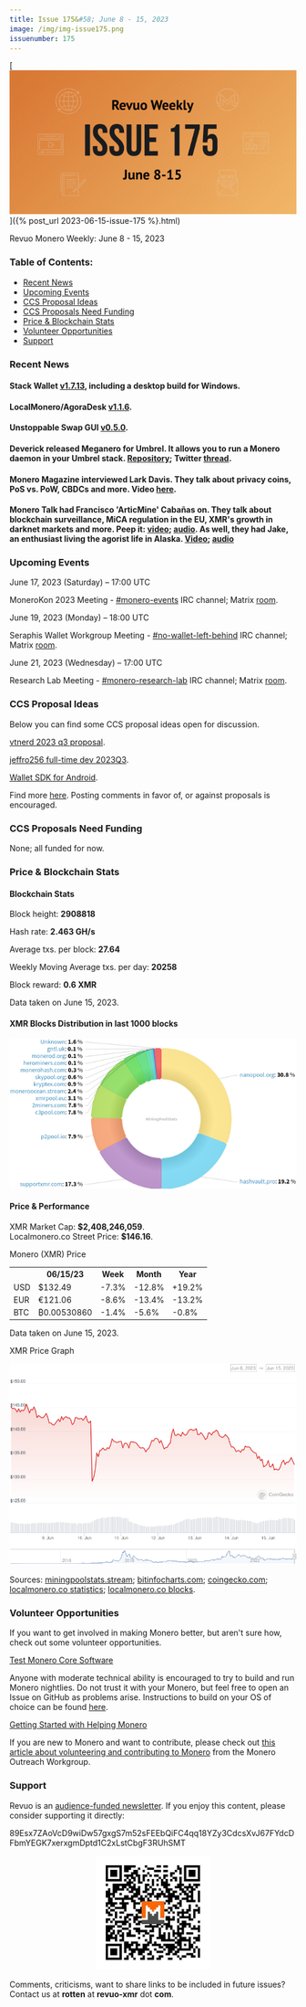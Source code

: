 ```yaml
---
title: Issue 175&#58; June 8 - 15, 2023
image: /img/img-issue175.png
issuenumber: 175
---
```

[<img src="/img/img-issue175.png" alt="Revuo Monero Weekly #175 Slide" class="img-lead">]({% post_url 2023-06-15-issue-175 %}.html)

<p class="text-lead">Revuo Monero Weekly: June 8 - 15, 2023</p>
<!--more-->

<h3>Table of Contents:</h3>
<ul class="contents">
    <li><a href="#news">Recent News</a></li>
    <li><a href="#events">Upcoming Events</a></li>
    <li><a href="#ideas">CCS Proposal Ideas</a></li>
    <li><a href="#proposals">CCS Proposals Need Funding</a></li>
    <li><a href="#stats">Price & Blockchain Stats</a></li>
    <li><a href="#volunteer">Volunteer Opportunities</a></li>
    <li><a href="#support">Support</a></li>
</ul>

<h3 id="news">Recent News</h3>

<div class="newsbyte">
    <h4>Stack Wallet <a href="https://github.com/cypherstack/stack_wallet/releases/tag/build_179" target="_blank">v1.7.13</a>, including a desktop build for Windows.</h4>
</div>

<div class="newsbyte">
    <h4>LocalMonero/AgoraDesk <a href="https://github.com/AgoraDesk-LocalMonero/agoradesk-app-foss/releases/tag/v1.1.6" target="_blank">v1.1.6</a>.</h4>
</div>

<div class="newsbyte">
    <h4>Unstoppable Swap GUI <a href="https://github.com/UnstoppableSwap/unstoppableswap-gui/releases/tag/v0.5.0" target="_blank">v0.5.0</a>.</h4>
</div>

<div class="newsbyte">
    <h4>Deverick released Meganero for Umbrel. It allows you to run a Monero daemon in your Umbrel stack. <a href="https://github.com/deverickapollo/umbrel-monero" target="_blank">Repository</a>; Twitter <a href="https://nitter.it/deverickapollo/status/1668235335648567297" target="_blank">thread</a>.</h4>
</div>

<div class="newsbyte">
    <h4>Monero Magazine interviewed Lark Davis. They talk about privacy coins, PoS vs. PoW, CBDCs and more. Video <a href="https://piped.adminforge.de/watch?v=1DqT4vACWJU" target="_blank">here</a>.</h4>
</div>

<div class="newsbyte">
    <h4>Monero Talk had Francisco 'ArticMine' Cabañas on. They talk about blockchain surveillance, MiCA regulation in the EU, XMR's growth in darknet markets and more. Peep it: <a href="https://piped.adminforge.de/watch?v=0305EoR45fQ" target="_blank">video</a>; <a href="https://www.monerotalk.live/does-blockchain-surveillance-actually-work-with-francisco-caba-as-aka-articmine" target="_blank">audio</a>. As well, they had Jake, an enthusiast living the agorist life in Alaska. <a href="https://piped.adminforge.de/watch?v=OmHg643uGOk" target="_blank">Video</a>; <a href="https://www.monerotalk.live/building-the-monero-economy-with-jake-a-monero-enthusiast-and-agorist" target="_blank">audio</a></h4>
</div>

<h3 id="events">Upcoming Events</h3>

<div class="event">
    <p class="date" markdown="1">June 17, 2023 (Saturday) – 17:00 UTC</p>
    <p markdown="1">MoneroKon 2023 Meeting - <a href="irc://irc.libera.chat/#monero-events" target="_blank">#monero-events</a> IRC channel; Matrix <a href="https://matrix.to/#/#monero-events:monero.social" target="_blank">room</a>.</p>
</div>

<div class="event">
    <p class="date" markdown="1">June 19, 2023 (Monday) – 18:00 UTC</p>
    <p markdown="1">Seraphis Wallet Workgroup Meeting - <a href="irc://irc.libera.chat/#no-wallet-left-behind" target="_blank">#no-wallet-left-behind</a> IRC channel; Matrix <a href="https://matrix.to/#/#no-wallet-left-behind:monero.social" target="_blank">room</a>.</p>
</div>

<div class="event">
    <p class="date" markdown="1">June 21, 2023 (Wednesday) – 17:00 UTC</p>
    <p markdown="1">Research Lab Meeting - <a href="irc://irc.libera.chat/#monero-research-lab" target="_blank">#monero-research-lab</a> IRC channel; Matrix <a href="https://matrix.to/#/#monero-research-lab:monero.social" target="_blank">room</a>.</p>
</div>

<h3 id="ideas">CCS Proposal Ideas</h3>

<p>Below you can find some CCS proposal ideas open for discussion.</p>

<div class="proposal">
<p><a href="https://repo.getmonero.org/monero-project/ccs-proposals/-/merge_requests/391" target="_blank">vtnerd 2023 q3 proposal</a>.</p>
</div>

<div class="proposal">
<p><a href="https://repo.getmonero.org/monero-project/ccs-proposals/-/merge_requests/390" target="_blank">jeffro256 full-time dev 2023Q3</a>.</p>
</div>

<div class="proposal">
<p><a href="https://repo.getmonero.org/monero-project/ccs-proposals/-/merge_requests/388" target="_blank">Wallet SDK for Android</a>.</p>
</div>

<div class="proposal">
<p>Find more <a href="https://ccs.getmonero.org/ideas/" target="_blank">here</a>. Posting comments in favor of, or against proposals is encouraged.</p>
</div>

<h3 id="proposals">CCS Proposals Need Funding</h3>

<p>None; all funded for now.</p>

<h3 id="stats">Price & Blockchain Stats</h3>

<h4 class="stat">Blockchain Stats</h4>

<div class="bcstats">
    <p>Block height: <b>2908818</b></p>
    <p>Hash rate: <b>2.463 GH/s</b></p>
    <p>Average txs. per block: <b>27.64</b></p>
    <p>Weekly Moving Average txs. per day: <b>20258</b></p>
    <p>Block reward: <b>0.6 XMR</b></p>
</div>
<p class="note">Data taken on June 15, 2023.</p>

<h4 class="stat">XMR Blocks Distribution in last 1000 blocks</h4>
<p><img src="/img/hashrate-pool-distribution-0615.png" alt="Hashrate Pool Distribution Pie Chart"/></p>

<h4 class="stat" id="price-stat">Price & Performance</h4>

<div class="price-intro">XMR Market Cap: <b>$2,408,246,059</b>.<br/>Localmonero.co Street Price: <b>$146.16</b>.</div>

<p class="table-title">Monero (XMR) Price</p>
<table class="price-table">
  <tr class="row1">
    <th></th>
    <th>06/15/23</th>
    <th>Week</th>
    <th>Month</th>
    <th>Year</th>
  </tr>
  <tr>
    <td data-th="XMR to">USD</td>
    <td data-th="06/15/23">$132.49</td>
    <td data-th="Week" class="red">-7.3%</td>
    <td data-th="Month" class="red">-12.8%</td>
    <td data-th="Year" class="green">+19.2%</td>
  </tr>
  <tr class="row3">
    <td data-th="XMR to">EUR</td>
    <td data-th="06/15/23">€121.06</td>
    <td data-th="Week" class="red">-8.6%</td>
    <td data-th="Month" class="red">-13.4%</td>
    <td data-th="Year" class="green">-13.2%</td>
  </tr>
  <tr>
    <td data-th="XMR to">BTC</td>
    <td data-th="06/15/23">₿0.00530860</td>
    <td data-th="Week" class="red">-1.4%</td>
    <td data-th="Month" class="red">-5.6%</td>
    <td data-th="Year" class="red">-0.8%</td>
  </tr>
</table>
<p class="note">Data taken on June 15, 2023.</p>

<p class="table-title">XMR Price Graph</p>

![XMR Price Graph 06/08/23-06/15/23](/img/weekly-chart-0615.png "XMR Price Graph 06/08/23-06/15/23")

Sources: <a href="https://miningpoolstats.stream/monero" target="_blank">miningpoolstats.stream</a>; <a href="https://bitinfocharts.com/monero/" target="_blank">bitinfocharts.com</a>; <a href="https://www.coingecko.com/en/coins/monero" target="_blank">coingecko.com</a>; <a href="https://localmonero.co/statistics" target="_blank">localmonero.co statistics</a>; <a href="https://localmonero.co/blocks" target="_blank">localmonero.co blocks</a>.

<h3 id="volunteer">Volunteer Opportunities</h3>

<p>If you want to get involved in making Monero better, but aren't sure how, check out some volunteer opportunities.</p>

<div class="newsbyte">
    <p class="date"><a href="https://github.com/monero-project/monero" target="_blank">Test Monero Core Software</a></p>
    <p>Anyone with moderate technical ability is encouraged to try to build and run Monero nightlies. Do not trust it with your Monero, but feel free to open an Issue on GitHub as problems arise. Instructions to build on your OS of choice can be found <a href="https://github.com/monero-project/monero#compiling-monero-from-source" target="_blank">here</a>. </p>
</div>

<div class="newsbyte">
    <p class="date"><a href="https://github.com/monero-project/monero" target="_blank">Getting Started with Helping Monero</a></p>
    <p>If you are new to Monero and want to contribute, please check out <a href="https://www.monerooutreach.org/stories/getting-started-helping-monero.php" target="_blank">this article about volunteering and contributing to Monero</a> from the Monero Outreach Workgroup. </p>
</div>

<h3 id="support">Support</h3>

<p markdown="1">Revuo is an <a href="https://revuo-xmr.com/support/">audience-funded newsletter</a>. If you enjoy this content, please consider supporting it directly:</p>

<p class="address" markdown="1">89Esx7ZAoVcD9wiDw57gxgS7m52sFEEbQiFC4qq18YZy3CdcsXvJ67FYdcDFbmYEGK7xerxgmDptd1C2xLstCbgF3RUhSMT</p>

<p><center><a href="monero:89Esx7ZAoVcD9wiDw57gxgS7m52sFEEbQiFC4qq18YZy3CdcsXvJ67FYdcDFbmYEGK7xerxgmDptd1C2xLstCbgF3RUhSMT" class="qr"><img src="/img/donate-monero.jpg" style="max-width: 200px;"/></a></center></p>

Comments, criticisms, want to share links to be included in future issues? Contact us at **rotten** at **revuo-xmr** dot **com**.
